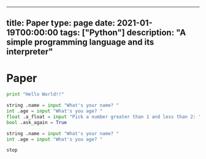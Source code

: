
---
title: Paper
type: page
date: 2021-01-19T00:00:00
tags: ["Python"]
description: "A simple programming language and its interpreter"
---


# Paper

```py
print "Hello World!!"

string .name = input "What's your name? "
int .age = input "What's you age? "
float .a_float = input "Pick a number greater than 1 and less than 2: "
bool .ask_again = True

string .name = input "What's your name? "
int .age = input "What's you age? "

stop
```
